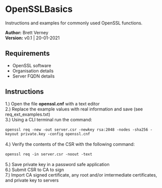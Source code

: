 # OpenSSLBasics
Instructions and examples for commonly used OpenSSL functions.

**Author:** Brett Verney</br>
**Version:** v0.1 | 20-01-2021

## Requirements

- OpenSSL software
- Organisation details
- Server FQDN details

## Instructions

1.) Open the file **openssl.cnf** with a text editor</br>
2.) Replace the example values with real information and save (see req_ext_examples.txt) </br>
3.) Using a CLI terminal run the command:</br></br>
```openssl req -new -out server.csr -newkey rsa:2048 -nodes -sha256 -keyout private.key -config openssl.cnf```</br></br>
4.) Verify the contents of the CSR with the following command:</br></br>
```openssl req -in server.csr -noout -text```</br></br>
5.) Save private key in a password safe application</br>
6.) Submit CSR to CA to sign</br>
7.) Import CA signed certificate, any root and/or imtermediate certificates, and private key to servers</br>
